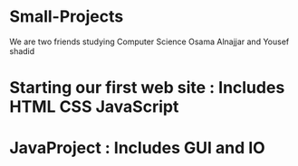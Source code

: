 # Small-Projects
We are two friends studying Computer Science Osama Alnajjar and Yousef shadid 
# Starting our first web site : Includes HTML CSS JavaScript
# JavaProject : Includes GUI and IO

